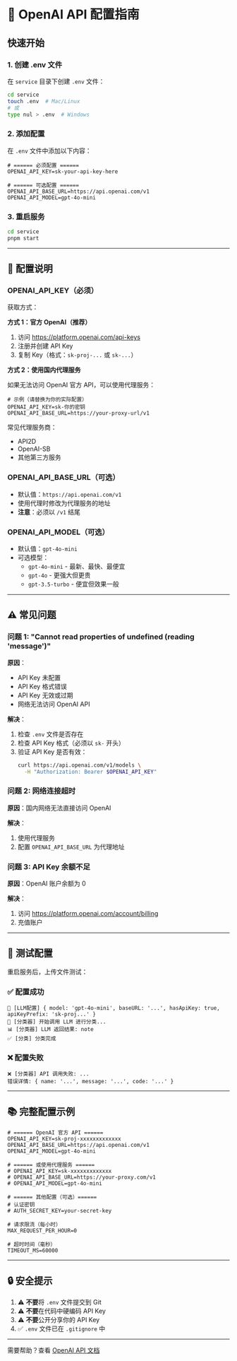 # 🔑 OpenAI API 配置指南

## 快速开始

### 1. 创建 .env 文件

在 `service` 目录下创建 `.env` 文件：

```bash
cd service
touch .env  # Mac/Linux
# 或
type nul > .env  # Windows
```

### 2. 添加配置

在 `.env` 文件中添加以下内容：

```env
# ====== 必须配置 ======
OPENAI_API_KEY=sk-your-api-key-here

# ====== 可选配置 ======
OPENAI_API_BASE_URL=https://api.openai.com/v1
OPENAI_API_MODEL=gpt-4o-mini
```

### 3. 重启服务

```bash
cd service
pnpm start
```

---

## 📝 配置说明

### OPENAI_API_KEY（必须）

获取方式：

**方式 1：官方 OpenAI（推荐）**
1. 访问 https://platform.openai.com/api-keys
2. 注册并创建 API Key
3. 复制 Key（格式：`sk-proj-...` 或 `sk-...`）

**方式 2：使用国内代理服务**

如果无法访问 OpenAI 官方 API，可以使用代理服务：

```env
# 示例（请替换为你的实际配置）
OPENAI_API_KEY=sk-你的密钥
OPENAI_API_BASE_URL=https://your-proxy-url/v1
```

常见代理服务商：
- API2D
- OpenAI-SB
- 其他第三方服务

### OPENAI_API_BASE_URL（可选）

- 默认值：`https://api.openai.com/v1`
- 使用代理时修改为代理服务的地址
- **注意**：必须以 `/v1` 结尾

### OPENAI_API_MODEL（可选）

- 默认值：`gpt-4o-mini`
- 可选模型：
  - `gpt-4o-mini` - 最新、最快、最便宜
  - `gpt-4o` - 更强大但更贵
  - `gpt-3.5-turbo` - 便宜但效果一般

---

## ⚠️ 常见问题

### 问题 1: "Cannot read properties of undefined (reading 'message')"

**原因**：
- API Key 未配置
- API Key 格式错误
- API Key 无效或过期
- 网络无法访问 OpenAI API

**解决**：

1. 检查 `.env` 文件是否存在
2. 检查 API Key 格式（必须以 `sk-` 开头）
3. 验证 API Key 是否有效：
   ```bash
   curl https://api.openai.com/v1/models \
     -H "Authorization: Bearer $OPENAI_API_KEY"
   ```

### 问题 2: 网络连接超时

**原因**：国内网络无法直接访问 OpenAI

**解决**：
1. 使用代理服务
2. 配置 `OPENAI_API_BASE_URL` 为代理地址

### 问题 3: API Key 余额不足

**原因**：OpenAI 账户余额为 0

**解决**：
1. 访问 https://platform.openai.com/account/billing
2. 充值账户

---

## 🧪 测试配置

重启服务后，上传文件测试：

### ✅ 配置成功
```
🔑 [LLM配置] { model: 'gpt-4o-mini', baseURL: '...', hasApiKey: true, apiKeyPrefix: 'sk-proj...' }
🤖 [分类器] 开始调用 LLM 进行分类...
📊 [分类器] LLM 返回结果: note
✅ [分类] 分类完成
```

### ❌ 配置失败
```
❌ [分类器] API 调用失败: ...
错误详情: { name: '...', message: '...', code: '...' }
```

---

## 📚 完整配置示例

```env
# ====== OpenAI 官方 API ======
OPENAI_API_KEY=sk-proj-xxxxxxxxxxxxx
OPENAI_API_BASE_URL=https://api.openai.com/v1
OPENAI_API_MODEL=gpt-4o-mini

# ====== 或使用代理服务 ======
# OPENAI_API_KEY=sk-xxxxxxxxxxxxx
# OPENAI_API_BASE_URL=https://your-proxy.com/v1
# OPENAI_API_MODEL=gpt-4o-mini

# ====== 其他配置（可选）======
# 认证密钥
# AUTH_SECRET_KEY=your-secret-key

# 请求限流（每小时）
MAX_REQUEST_PER_HOUR=0

# 超时时间（毫秒）
TIMEOUT_MS=60000
```

---

## 🔒 安全提示

1. ⚠️ **不要**将 `.env` 文件提交到 Git
2. ⚠️ **不要**在代码中硬编码 API Key
3. ⚠️ **不要**公开分享你的 API Key
4. ✅ `.env` 文件已在 `.gitignore` 中

---

需要帮助？查看 [OpenAI API 文档](https://platform.openai.com/docs/api-reference)

